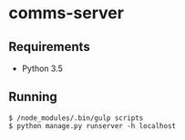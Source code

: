 # comms-server

## Requirements

* Python 3.5

## Running

    $ /node_modules/.bin/gulp scripts
    $ python manage.py runserver -h localhost
